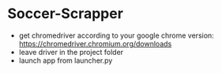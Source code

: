 # Soccer-Scrapper

- get chromedriver according to your google chrome version: https://chromedriver.chromium.org/downloads
- leave driver in the project folder
- launch app from launcher.py
